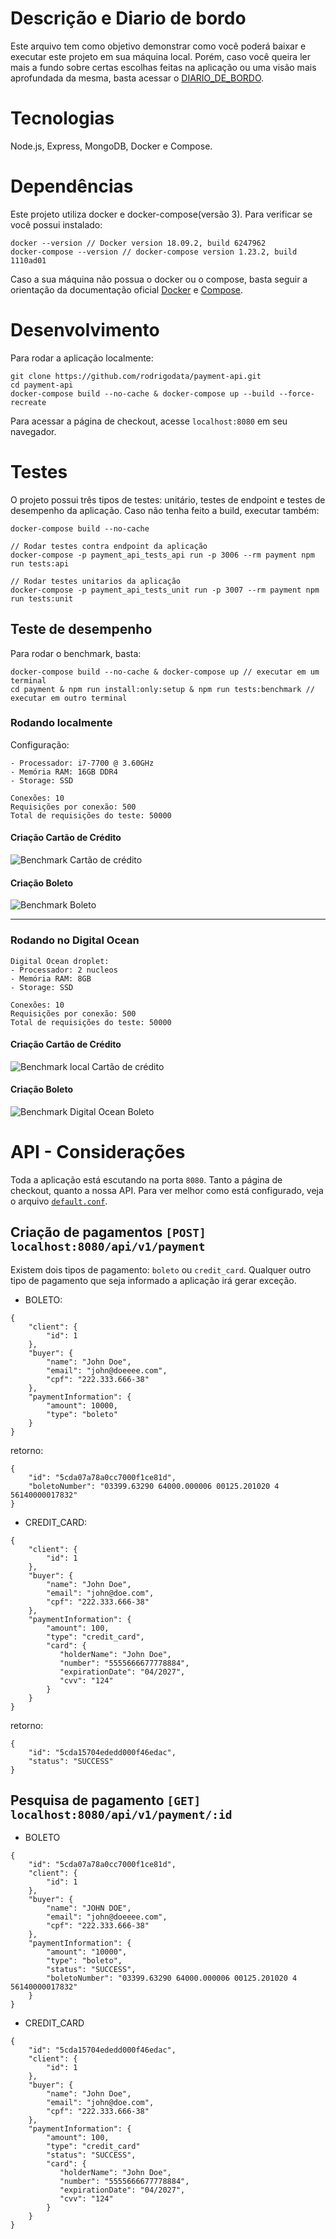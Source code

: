 # Descrição e Diario de bordo
Este arquivo tem como objetivo demonstrar como você poderá baixar e executar este projeto em sua máquina local. Porém, caso você queira ler mais a fundo sobre certas escolhas feitas na aplicação ou uma visão mais aprofundada da mesma, basta acessar o [DIARIO_DE_BORDO](DIARIO_DE_BORDO.MD).

# Tecnologias
Node.js, Express, MongoDB, Docker e Compose.

# Dependências
Este projeto utiliza docker e docker-compose(versão 3). Para verificar se você possui instalado:

```shell
docker --version // Docker version 18.09.2, build 6247962
docker-compose --version // docker-compose version 1.23.2, build 1110ad01
```

Caso a sua máquina não possua o docker ou o compose, basta seguir a orientação da documentação oficial [Docker](https://docs.docker.com/install/) e [Compose](https://docs.docker.com/compose/install/).

# Desenvolvimento
Para rodar a aplicação localmente:
```shell
git clone https://github.com/rodrigodata/payment-api.git
cd payment-api
docker-compose build --no-cache & docker-compose up --build --force-recreate
```
Para acessar a página de checkout, acesse `localhost:8080` em seu navegador.

# Testes
O projeto possui três tipos de testes: unitário, testes de endpoint e testes de desempenho da aplicação. Caso não tenha feito a build, executar também:
```shell
docker-compose build --no-cache
```

```shell
// Rodar testes contra endpoint da aplicação
docker-compose -p payment_api_tests_api run -p 3006 --rm payment npm run tests:api

// Rodar testes unitarios da aplicação
docker-compose -p payment_api_tests_unit run -p 3007 --rm payment npm run tests:unit
```

## Teste de desempenho
Para rodar o benchmark, basta:
```shell
docker-compose build --no-cache & docker-compose up // executar em um terminal
cd payment & npm run install:only:setup & npm run tests:benchmark // executar em outro terminal
```

### Rodando localmente
   
Configuração:
```shell
- Processador: i7-7700 @ 3.60GHz
- Memória RAM: 16GB DDR4
- Storage: SSD

Conexões: 10
Requisições por conexão: 500
Total de requisições do teste: 50000

```
#### Criação Cartão de Crédito

![Benchmark Cartão de crédito](benchmark_local_credit_card.jpg "Benchmark Cartão de crédito")

#### Criação Boleto
![Benchmark Boleto](benchmark_local_boleto.jpg "Benchmark Boleto")

----

### Rodando no Digital Ocean

```shell
Digital Ocean droplet:
- Processador: 2 nucleos
- Memória RAM: 8GB
- Storage: SSD

Conexões: 10
Requisições por conexão: 500
Total de requisições do teste: 50000
```

#### Criação Cartão de Crédito

![Benchmark local Cartão de crédito](benchmark_digital_ocean_credit_card.jpg "Benchmark local Cartão de crédito")

#### Criação Boleto
![Benchmark Digital Ocean Boleto](benchmark_digital_ocean_boleto.jpg "Benchmark Digital Ocean Boleto")



# API - Considerações
Toda a aplicação está escutando na porta `8080`. Tanto a página de checkout, quanto a nossa API. Para ver melhor como está configurado, veja o arquivo [`default.conf`](default.conf). 

## Criação de pagamentos `[POST]` `localhost:8080/api/v1/payment`
Existem dois tipos de pagamento: `boleto` ou `credit_card`. Qualquer outro tipo de pagamento que seja informado a aplicação irá gerar exceção.

- BOLETO:
```shell
{
	"client": {
		"id": 1
	},
	"buyer": {
		"name": "John Doe",	
		"email": "john@doeeee.com",
		"cpf": "222.333.666-38"
	},
	"paymentInformation": {
		"amount": 10000,
		"type": "boleto"
	}
}
```


retorno:
```shell
{
    "id": "5cda07a78a0cc7000f1ce81d",
    "boletoNumber": "03399.63290 64000.000006 00125.201020 4 56140000017832"
}
```


- CREDIT_CARD:
   
```shell
{
	"client": {
		"id": 1
	},
	"buyer": {
		"name": "John Doe",	
		"email": "john@doe.com",
		"cpf": "222.333.666-38"
	},
	"paymentInformation": {
		"amount": 100,
		"type": "credit_card",
		"card": {
		   "holderName": "John Doe",
		   "number": "5555666677778884",
		   "expirationDate": "04/2027",
		   "cvv": "124"
		}
	}
}
```

retorno:
```shell
{
    "id": "5cda15704ededd000f46edac",
    "status": "SUCCESS"
}
```

## Pesquisa de pagamento `[GET]` `localhost:8080/api/v1/payment/:id`

- BOLETO
```shell
{
    "id": "5cda07a78a0cc7000f1ce81d",
    "client": {
        "id": 1
    },
    "buyer": {
        "name": "JOHN DOE",
        "email": "john@doeeee.com",
        "cpf": "222.333.666-38"
    },
    "paymentInformation": {
        "amount": "10000",
        "type": "boleto",
        "status": "SUCCESS",
        "boletoNumber": "03399.63290 64000.000006 00125.201020 4 56140000017832"
    }
}
```

- CREDIT_CARD
```shell
{
    "id": "5cda15704ededd000f46edac",
	"client": {
		"id": 1
	},
	"buyer": {
		"name": "John Doe",	
		"email": "john@doe.com",
		"cpf": "222.333.666-38"
	},
	"paymentInformation": {
		"amount": 100,
		"type": "credit_card"
        "status": "SUCCESS",
		"card": {
		   "holderName": "John Doe",
		   "number": "5555666677778884",
		   "expirationDate": "04/2027",
		   "cvv": "124"
		}
	}
}
```